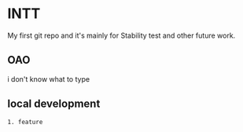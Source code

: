 # INTT

My first git repo and it's mainly for Stability test and other future work. 

## OAO

i don't know what to type

## local development
	1. feature
